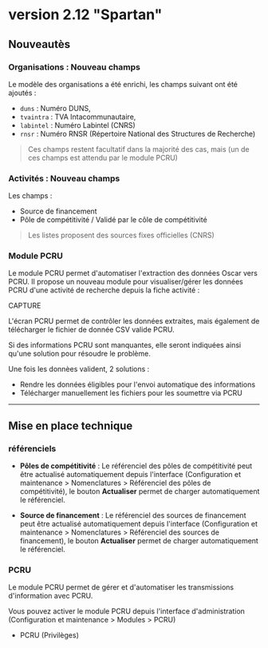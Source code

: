 # version 2.12 "Spartan"

## Nouveautès

### Organisations : Nouveau champs

Le modèle des organisations a été enrichi, les champs suivant ont été ajoutés : 

 - `duns` : Numéro DUNS, 
 - `tvaintra`  : TVA Intacommunautaire,
 - `labintel` : Numéro Labintel (CNRS)
 - `rnsr` : Numéro RNSR (Répertoire National des Structures de Recherche)

> Ces champs restent facultatif dans la majorité des cas, mais (un de ces champs est attendu par le module PCRU)


### Activités : Nouveau champs

Les champs : 

 - Source de financement
 - Pôle de compétitivité / Validé par le côle de compétitivité

> Les listes proposent des sources fixes officielles (CNRS)

### Module PCRU

Le module PCRU permet d'automatiser l'extraction des données Oscar vers PCRU. Il propose un nouveau module pour visualiser/gérer les données PCRU d'une activité de recherche depuis la fiche activité :

CAPTURE

L'écran PCRU permet de contrôler les données extraites, mais également de télécharger le fichier de donnée CSV valide PCRU.

Si des informations PCRU sont manquantes, elle seront indiquées ainsi qu'une solution pour résoudre le problème.

Une fois les donnèes valident, 2 solutions : 

 - Rendre les données éligibles pour l'envoi automatique des informations
 - Télécharger manuellement les fichiers pour les soumettre via PCRU

---

## Mise en place technique

### référenciels

- **Pôles de compétitivité** : Le référenciel des pôles de compétitivité peut être actualisé automatiquement depuis l'interface (Configuration et maintenance > Nomenclatures > Référenciel des pôles de compétitivité), le bouton **Actualiser** permet de charger automatiquement le référenciel.

 - **Source de financement** : Le référenciel des sources de financement peut être actualisé automatiquement depuis l'interface (Configuration et maintenance > Nomenclatures > Référenciel des sources de financement), le bouton **Actualiser** permet de charger automatiquement le référenciel.

### PCRU

Le module PCRU permet de gérer et d'automatiser les transmissions d'information avec PCRU.



Vous pouvez activer le module PCRU depuis l'interface d'administration (Configuration et maintenance > Modules > PCRU)
 - PCRU (Privilèges)

